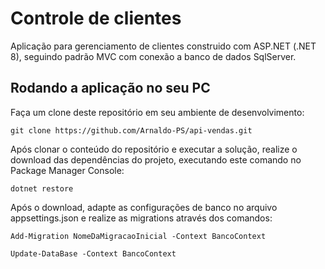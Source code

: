 # Controle de clientes

Aplicação para gerenciamento de clientes construido com ASP.NET (.NET 8), seguindo padrão MVC com conexão a banco de dados SqlServer.

## Rodando a aplicação no seu PC

Faça um clone deste repositório em seu ambiente de desenvolvimento:

```
git clone https://github.com/Arnaldo-PS/api-vendas.git
```

Após clonar o conteúdo do repositório e executar a solução, realize o download das dependências do projeto, executando este comando no Package Manager Console:
```
dotnet restore
```

Após o download, adapte as configurações de banco no arquivo appsettings.json e realize as migrations através dos comandos:

```
Add-Migration NomeDaMigracaoInicial -Context BancoContext
```
```
Update-DataBase -Context BancoContext
```
